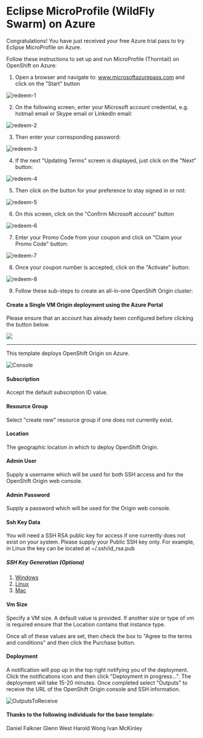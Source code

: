 # Eclipse MicroProfile (WildFly Swarm) on Azure

Congratulations! You have just received your free Azure trial pass to try Eclipse MicroProfile on Azure.

Follow these instructions to set up and run MicroProfile (Thorntail) on OpenShift on Azure:

1. Open a browser and navigate to: www.microsoftazurepass.com and click on the "Start" button

![redeem-1](images/1_RedeemFreeAzureCreditsStart.png)

2. On the following screen, enter your Microsoft account credential, e.g. hotmail email or Skype email or LinkedIn email:

![redeem-2](images/2_RedeemMSLogin.png)

3. Then enter your corresponding password:

![redeem-3](images/3_RedeemEnterPass.png)

4. If the next "Updating Terms" screen is displayed, just click on the "Next" button:

![redeem-4](images/4_RedeemUpdatingTerms.png)

5. Then click on the button for your preference to stay signed in or not:

![redeem-5](images/5_RedeemStaySignedIn.png)

6. On this screen, click on the "Confirm Microsoft account" button

![redeem-6](images/6_RedeemConfirmMSacct.png)

7. Enter your Promo Code from your coupon and click on "Claim your Promo Code" button:

![redeem-7](images/7_RedeemEnterPromoCode.png)

8. Once your coupon number is accepted, click on the "Activate" button:

![redeem-8](images/8_RedeemThankYouAndActivate.png)

9. Follow these sub-steps to create an all-in-one OpenShift Origin cluster:
#### Create a Single VM Origin deployment using the Azure Portal
Please ensure that an account has already been configured before clicking the button below.


<a href="https://portal.azure.com/#create/Microsoft.Template/uri/https%3A%2F%2Fraw.githubusercontent.com%2Fcealsair%2FMicroProfileOnAzure%2Fmaster%2Fallinone.json" target="_blank">
    <img src="http://azuredeploy.net/deploybutton.png"/>
</a>

------

This template deploys OpenShift Origin on Azure.

![Console](images/parameters.png)


#### Subscription
Accept the default subscription ID value.

#### Resource Group
Select "create new" resource group if one does not currently exist.

#### Location
The geographic location in which to deploy OpenShift Origin.

#### Admin User
Supply a username which will be used for both SSH access and for the OpenShift Origin web console.

#### Admin Password
Supply a password which will be used for the Origin web console.

#### Ssh Key Data
You will need a SSH RSA public key for access if one currently does not exist on your system. Please supply your Public SSH key only. 
For example, in Linux the key can be located at ~/.ssh/id_rsa.pub

##### SSH Key Generation (Optiona)

1. [Windows](ssh_windows.md)
2. [Linux](ssh_linux.md)
3. [Mac](ssh_mac.md)

#### Vm Size
Specify a VM size. A default value is provided. If another size or type of vm is required ensure that the Location contains that instance type.

Once all of these values are set, then check the box to "Agree to the terms and conditions" and then click the Purchase button.

#### Deployment
A notification will pop up in the top right notifying you of the deployment. Click the notifications icon and then click "Deployment in progress...". The deployment will take 15-20 minutes. Once completed select "Outputs" to receive the URL of the OpenShift Origin console and SSH information.

![OutputsToReceive](images/outputs.png)

#### Thanks to the following individuals for the base template:
Daniel Falkner
Glenn West
Harold Wong
Ivan McKinley
